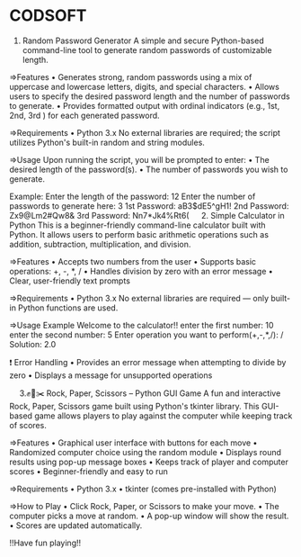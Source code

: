 # CODSOFT
1.	Random Password Generator
A simple and secure Python-based command-line tool to generate random passwords of customizable length.

=>Features
•	Generates strong, random passwords using a mix of uppercase and lowercase letters, digits, and special characters.
•	Allows users to specify the desired password length and the number of passwords to generate.
•	Provides formatted output with ordinal indicators (e.g., 1st, 2nd, 3rd ) for each generated password.

=>Requirements
•	Python 3.x
No external libraries are required; the script utilizes Python's built-in random and string modules.

=>Usage
Upon running the script, you will be prompted to enter:
•	The desired length of the password(s).
•	The number of passwords you wish to generate.

Example:
Enter the length of the password: 12
Enter the number of passwords to generate here: 3
1st Password:  aB3$dE5^gH1!
2nd Password:  Zx9@Lm2#Qw8&
3rd Password:  Nn7*Jk4%Rt6(
 
2. Simple Calculator in Python
This is a beginner-friendly command-line calculator built with Python. It allows users to perform basic arithmetic operations such as addition, subtraction, multiplication, and division.

=>Features
•	Accepts two numbers from the user
•	Supports basic operations: +, -, *, /
•	Handles division by zero with an error message
•	Clear, user-friendly text prompts

=>Requirements
•	Python 3.x
No external libraries are required — only built-in Python functions are used.

=>Usage Example
Welcome to the calculator!!
enter the first number: 10
enter the second number: 5
Enter operation you want to perform(+,-,*,/): /
Solution: 2.0

❗ Error Handling
•	Provides an error message when attempting to divide by zero
•	Displays a message for unsupported operations

 
3.✊📄✂️ Rock, Paper, Scissors – Python GUI Game
A fun and interactive Rock, Paper, Scissors game built using Python's tkinter library. This GUI-based game allows players to play against the computer while keeping track of scores.

=>Features
•	Graphical user interface with buttons for each move
•	Randomized computer choice using the random module
•	Displays round results using pop-up message boxes
•	Keeps track of player and computer scores
•	Beginner-friendly and easy to run

=>Requirements
•	Python 3.x
•	tkinter (comes pre-installed with Python)

=>How to Play
•	Click Rock, Paper, or Scissors to make your move.
•	The computer picks a move at random.
•	A pop-up window will show the result.
•	Scores are updated automatically.

!!Have fun playing!!


